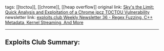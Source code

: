tags: [[toctou]], [[chrome]], [[heap overflow]] 
original link: [Sky's the Limit: Quick Analysis and Exploitation of a Chrome ipcz TOCTOU Vulnerability](https://binarygecko.com/skys-the-limit-quick-analysis-and-exploitation-of-a-chrome-ipcz-toctou-vulnerability/?ref=blog.exploits.club)
newsletter link: [exploits.club Weekly Newsletter 36 - Regex Fuzzing, C++ Metadata, Kernel Streaming, And More](https://blog.exploits.club/exploits-club-weekly-newsletter-36-regex-fuzzing-c-metadata-kernel-streaming-and-more/)

---
## Exploits Club Summary:
> 